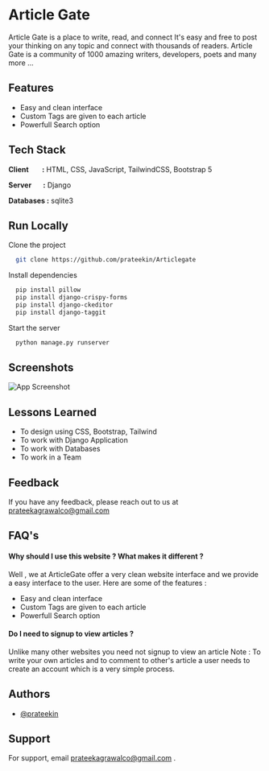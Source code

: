 


# Article Gate

Article Gate is a place to write, read, and connect
It's easy and free to post your thinking on any topic and connect with thousands of readers. Article Gate is a community of 1000 amazing writers, developers, poets and many more ...


## Features

- Easy and clean interface
- Custom Tags are given to each article 
- Powerfull Search option 


## Tech Stack

**Client&nbsp;&nbsp;&nbsp;&nbsp;&nbsp;&nbsp;&nbsp;&nbsp;:** HTML, CSS, JavaScript, TailwindCSS, Bootstrap 5

**Server &nbsp;&nbsp;&nbsp;&nbsp;&nbsp;&nbsp;:** Django

**Databases&nbsp;:** sqlite3


## Run Locally

Clone the project

```bash
  git clone https://github.com/prateekin/Articlegate
```


Install dependencies

```bash
  pip install pillow
  pip install django-crispy-forms
  pip install django-ckeditor 
  pip install django-taggit
```

Start the server

```bash
  python manage.py runserver
```


## Screenshots

![App Screenshot](https://cdn.discordapp.com/attachments/912728915930394666/922185282508427304/unknown.png)


## Lessons Learned

- To design using CSS, Bootstrap, Tailwind
- To work with Django Application
- To work with Databases
- To work in a Team


## Feedback

If you have any feedback, please reach out to us at prateekagrawalco@gmail.com


## FAQ's

#### Why should I use this website ? What makes it different ?

Well , we at ArticleGate offer a very clean website interface and we provide a easy interface to the user. Here are some of the features :
- Easy and clean interface
- Custom Tags are given to each article 
- Powerfull Search option 

#### Do I need to signup to view articles ? 

Unlike many other websites you need not signup to view an article
Note : To write your own articles and to comment to other's article a user needs to create an account which is a very simple process.


## Authors

- [@prateekin](https://www.github.com/prateekin)


## Support

For support, email prateekagrawalco@gmail.com .


